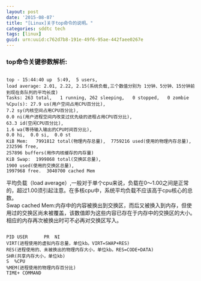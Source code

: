 ```yaml
---
layout: post
date: '2015-08-07'
title: "[Linux]关于top命令的说明。"
categories: sddtc tech
tags: [linux]
guid: urn:uuid:c762d7b8-191e-49f6-95ae-442faee0267e
---
```


### top命令关键参数解析:  

```vim

top - 15:44:40 up  5:49,  5 users,  
load average: 2.01, 2.22, 2.15(系统负载,三个数值分别为 1分钟、5分钟、15分钟前到现在务队列的平均长度)
Tasks: 263 total,   1 running, 262 sleeping,   0 stopped,   0 zombie
%Cpu(s): 27.9 us(用户空间占用CPU百分比),  
7.2 sy(内核空间占用CPU百分比),  
0.0 ni(用户进程空间内改变过优先级的进程占用CPU百分比),
63.3 id(空闲CPU百分比),  
1.6 wa(等待输入输出的CPU时间百分比),  
0.0 hi,  0.0 si,  0.0 st
KiB Mem:   7991812 total(物理内存总量),  7759216 used(使用的物理内存总量),   
232596 free,   
257896 buffers(用作内核缓存的内存量)
KiB Swap:  1999868 total(交换区总量),     
1900 used(使用的交换区总量),  
1997968 free.  3040700 cached Mem

```
平均负载（load average）,一般对于单个cpu来说，负载在0～1.00之间是正常的，超过1.00须引起注意。在多核cpu中，系统平均负载不应该高于cpu核心的总数。  
Swap cached Mem:内存中的内容被换出到交换区，而后又被换入到内存，但使用过的交换区尚未被覆盖，该数值即为这些内容已存在于内存中的交换区的大小。相应的内存再次被换出时可不必再对交换区写入。  

```vim

PID USER      PR  NI    
VIRT(进程使用的虚拟内存总量，单位kb。VIRT=SWAP+RES)    
RES(进程使用的、未被换出的物理内存大小，单位kb。RES=CODE+DATA)    
SHR(共享内存大小，单位kb)
S  %CPU
%MEM(进程使用的物理内存百分比)     
TIME+ COMMAND

```
